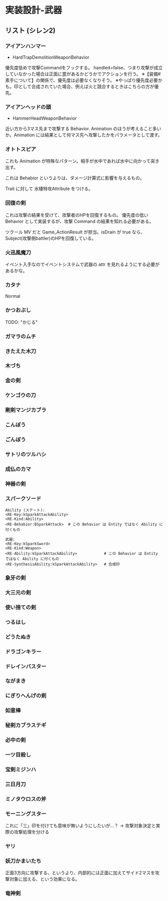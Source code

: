 ﻿実装設計-武器
==========


リスト (シレン2)
----------

### アイアンハンマー

- HardTrapDemolitionWeaponBehavior

優先度低めで攻撃Commandをフックする。
handled=false、つまり攻撃が成立していなかった場合は正面に罠があるかどうかでアクションを行う。
※【装備#素手について】の関係で、優先度は必要なくなりそう。
※やっぱり優先度必要かも。印として合成されていた場合、例えば火と競合するときはこちらの方が優先。

### アイアンヘッドの頭

- HammerHeadWeaponBehavior

近い方から3マス先まで攻撃する Behavior.
Animation のほうが考えること多いか。Animation には結果として何マス先へ攻撃したかをパラメータとして渡す。

### オトトスピア

これも Animation が特殊なパターン。相手が水中であれば水中に向かって突き出す。

これは Behabior というよりは、ダメージ計算式に影響を与えるもの。

Trait に対して 水棲特攻Attribute をつける。

### 回復の剣

これは攻撃の結果を受けて、攻撃者のHPを回復するもの。
優先度の低い Behavior として実装するが、攻撃 Command の結果を知れる必要がある。

ツクール MV だと Game_ActionResult が担当。isDrain が true なら、Subject(攻撃側battler)のHPを回復している。

### 火迅風魔刀

イベント入手なのでイベントシステムで武器の attr を見れるようにする必要があるかな。

### カタナ

Normal

### かつおぶし

TODO: "かじる"

### ガマラのムチ

### きたえた木刀

### 木づち

### 金の剣

### ケンゴウの刀

### 剛剣マンジカブラ

### こんぼう

### ごんぼう

### サトリのツルハシ

### 成仏のカマ

### 神器の剣

### スパークソード

```
Ability (ステート):
<RE-Key:kSparkAttackAbility>
<RE-Kind:Ability>
<RE-Behabior:BSparkAttack>  # この Behavior は Entity ではなく Ability に付くもの
```

```
武器:
<RE-Key:kSparkSword>
<RE-Kind:Weapon>
<RE-Ability:kSparkAttackAbility>            # この Behavior は Entity ではなく Ability に付くもの
<RE-SynthesisAbility:kSparkAttackAbility>   # 合成印
```

### 象牙の剣

### 大三元の剣

### 使い捨ての剣

### つるはし

### どうたぬき

### ドラゴンキラー

### ドレインバスター

### ながまき

### にぎりへんげの剣

### 如意棒

### 秘剣カブラステギ

### 必中の剣

### 一ツ目殺し

### 宝剣ミジンハ

### 三日月刀

### ミノタウロスの斧

### モーニングスター

これに「三」印を付けても意味が無いようにしたいが…？
→ 攻撃対象決定と実際の攻撃処理を分ける

### ヤリ

### 妖刀かまいたち

正面3方向に攻撃する、というより、内部的には正面に加えてサイド2マスを攻撃対象に加える、という効果になる。

### 竜神剣






























